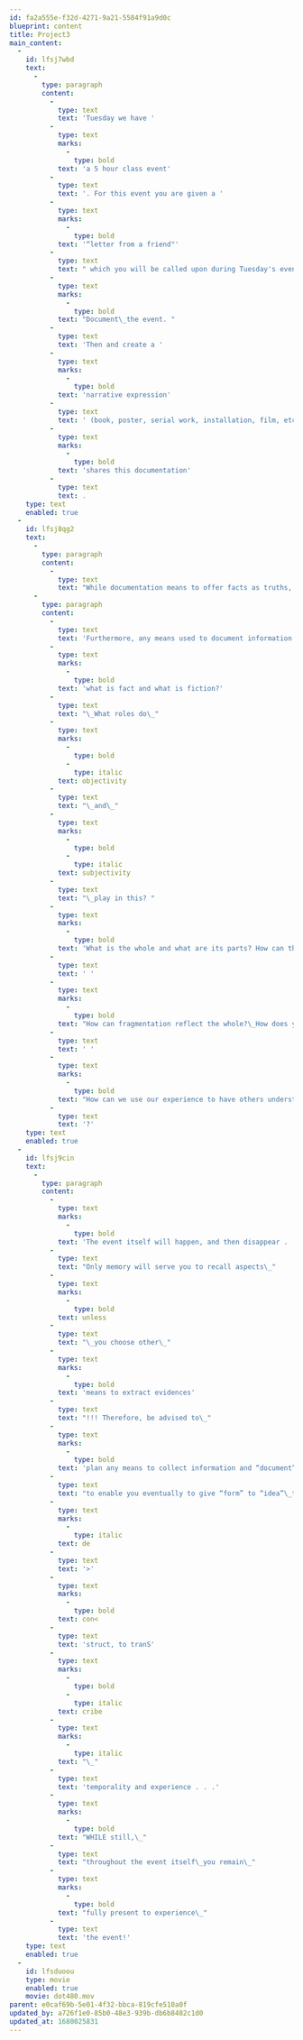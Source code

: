 ```yaml
---
id: fa2a555e-f32d-4271-9a21-5584f91a9d0c
blueprint: content
title: Project3
main_content:
  -
    id: lfsj7wbd
    text:
      -
        type: paragraph
        content:
          -
            type: text
            text: 'Tuesday we have '
          -
            type: text
            marks:
              -
                type: bold
            text: 'a 5 hour class event'
          -
            type: text
            text: '. For this event you are given a '
          -
            type: text
            marks:
              -
                type: bold
            text: '“letter from a friend"'
          -
            type: text
            text: " which you will be called upon during Tuesday's event to share your interpretation of and your response to it. "
          -
            type: text
            marks:
              -
                type: bold
            text: "Document\_the event. "
          -
            type: text
            text: 'Then and create a '
          -
            type: text
            marks:
              -
                type: bold
            text: 'narrative expression'
          -
            type: text
            text: ' (book, poster, serial work, installation, film, etc.) for next week that '
          -
            type: text
            marks:
              -
                type: bold
            text: 'shares this documentation'
          -
            type: text
            text: .
    type: text
    enabled: true
  -
    id: lfsj8qg2
    text:
      -
        type: paragraph
        content:
          -
            type: text
            text: "While documentation means to offer facts as truths, all methods for documentation have limitations for the telling of such truths since the exact duplication of the original event is impossible.\_"
      -
        type: paragraph
        content:
          -
            type: text
            text: 'Furthermore, any means used to document information (a photograph, a movie, a drawing, a word, a text, etc) imposes its own characteristics on the representation for interpretation. So ask yourself: '
          -
            type: text
            marks:
              -
                type: bold
            text: 'what is fact and what is fiction?'
          -
            type: text
            text: "\_What roles do\_"
          -
            type: text
            marks:
              -
                type: bold
              -
                type: italic
            text: objectivity
          -
            type: text
            text: "\_and\_"
          -
            type: text
            marks:
              -
                type: bold
              -
                type: italic
            text: subjectivity
          -
            type: text
            text: "\_play in this? "
          -
            type: text
            marks:
              -
                type: bold
            text: 'What is the whole and what are its parts? How can the part reflect the whole?'
          -
            type: text
            text: ' '
          -
            type: text
            marks:
              -
                type: bold
            text: "How can fragmentation reflect the whole?\_How does your personal experience play a role in the experience by all?"
          -
            type: text
            text: ' '
          -
            type: text
            marks:
              -
                type: bold
            text: "How can we use our experience to have others understand that experience?\_What can we offer others that can best reflect this experience, its fragmentation, parts, and wholeness? How will your means to re-present help inform others as an experience\_of\_the experience it documents"
          -
            type: text
            text: '?'
    type: text
    enabled: true
  -
    id: lfsj9cin
    text:
      -
        type: paragraph
        content:
          -
            type: text
            marks:
              -
                type: bold
            text: 'The event itself will happen, and then disappear . . . .'
          -
            type: text
            text: "Only memory will serve you to recall aspects\_"
          -
            type: text
            marks:
              -
                type: bold
            text: unless
          -
            type: text
            text: "\_you choose other\_"
          -
            type: text
            marks:
              -
                type: bold
            text: 'means to extract evidences'
          -
            type: text
            text: "!!! Therefore, be advised to\_"
          -
            type: text
            marks:
              -
                type: bold
            text: 'plan any means to collect information and “document”— not only the tools but possibly your methods from a systems approach — '
          -
            type: text
            text: "to enable you eventually to give “form” to “idea”\_to formulate / frame relationships, to\_"
          -
            type: text
            marks:
              -
                type: italic
            text: de
          -
            type: text
            text: '>'
          -
            type: text
            marks:
              -
                type: bold
            text: con<
          -
            type: text
            text: 'struct, to tranS'
          -
            type: text
            marks:
              -
                type: bold
              -
                type: italic
            text: cribe
          -
            type: text
            marks:
              -
                type: italic
            text: "\_"
          -
            type: text
            text: 'temporality and experience . . .'
          -
            type: text
            marks:
              -
                type: bold
            text: "WHILE still,\_"
          -
            type: text
            text: "throughout the event itself\_you remain\_"
          -
            type: text
            marks:
              -
                type: bold
            text: "fully present to experience\_"
          -
            type: text
            text: 'the event!'
    type: text
    enabled: true
  -
    id: lfsduoou
    type: movie
    enabled: true
    movie: dot480.mov
parent: e0caf69b-5e01-4f32-bbca-819cfe510a0f
updated_by: a726f1e0-85b0-48e3-939b-db6b8482c1d0
updated_at: 1680025831
---
```

